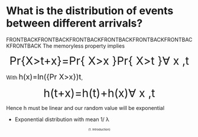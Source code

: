 # What is the distribution of events between different arrivals?
FRONTBACKFRONTBACKFRONTBACKFRONTBACKFRONTBACKFRONTBACKFRONTBACK
The memoryless property implies

<div style="text-align: center; font-size:30px;">Pr{X>t+x}=Pr{ X>x }Pr{ X>t }∀ x ,t</div>

With <span style="text-align: center; font-size:20px;">h(x)=ln({Pr X>x})t</span>,

<div style="text-align: center; font-size:30px;">h(t+x)=h(t)+h(x)∀ x ,t</div>

Hence h must be linear and our random value will be exponential
- Exponential distribution with mean 1/ λ

<div style="text-align: center; font-size:8px;">(1. Introduction)</div>
